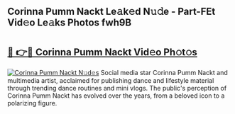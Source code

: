 ## Corinna Pumm Nackt Le𝚊k𝚎d N𝚞𝚍e - Part-FEt Vid𝚎o Le𝚊ks Photos fwh9B

# <h2><a href="http://fb6m02.evod.top/?m=Corinna+Pumm+Nackt">🔗 👉🔴 Corinna Pumm Nackt Vid𝚎o Ph𝚘t𝚘s</a></h2>

[![Corinna Pumm Nackt N𝚞d𝚎s](https://i.imgur.com/8V9OHl7.gif)](http://fb6m02.evod.top/?m=Corinna+Pumm+Nackt)
Social media star Corinna Pumm Nackt and multimedia artist, acclaimed for publishing dance and lifestyle material through trending dance routines and mini vlogs. The public's perception of Corinna Pumm Nackt has evolved over the years, from a beloved icon to a polarizing figure. 
